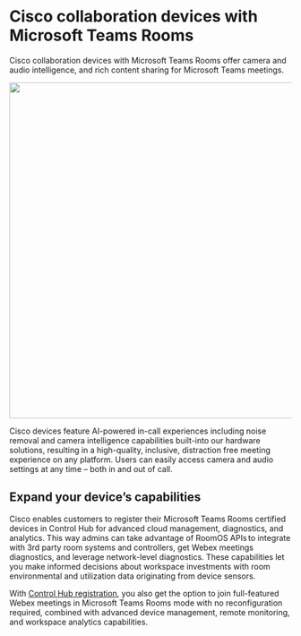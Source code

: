 # Cisco collaboration devices with Microsoft Teams Rooms

Cisco collaboration devices with Microsoft Teams Rooms offer camera and audio intelligence, and rich content sharing for Microsoft Teams meetings.  

<img src="/doc/images/MTR/HomeScreen.png" width="600"/>

Cisco devices feature AI-powered in-call experiences including noise removal and camera intelligence capabilities built-into our hardware solutions, resulting in a high-quality, inclusive, distraction free meeting experience on any platform. Users can easily access camera and audio settings at any time – both in and out of call. 

## Expand your device’s capabilities 

Cisco enables customers to register their Microsoft Teams Rooms certified devices in Control Hub for advanced cloud management, diagnostics, and analytics. This way admins can take advantage of RoomOS APIs to integrate with 3rd party room systems and controllers, get Webex meetings diagnostics, and leverage network-level diagnostics. These capabilities let you make informed decisions about workspace investments with room environmental and utilization data originating from device sensors.  

With [Control Hub registration](/doc/MTR/ControlHubRegistration), you also get the option to join full-featured Webex meetings in Microsoft Teams Rooms mode with no reconfiguration required, combined with advanced device management, remote monitoring, and workspace analytics capabilities.  
